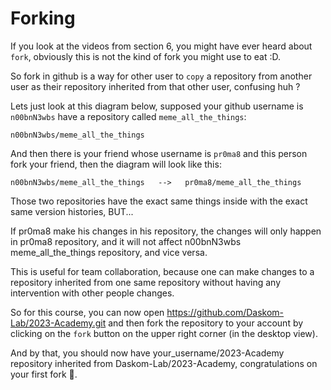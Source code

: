 # Forking
If you look at the videos from section 6, you might have ever heard about `fork`, obviously this is not the kind of fork you might use to eat :D.

So fork in github is a way for other user to `copy` a repository from another user as their repository inherited from that other user, confusing huh ?

Lets just look at this diagram below, supposed your github username is `n00bnN3wbs` have a repository called `meme_all_the_things`:


```
n00bnN3wbs/meme_all_the_things
``` 


And then there is your friend whose username is `pr0ma8` and this person fork your friend, then the diagram will look like this:

```
n00bnN3wbs/meme_all_the_things   -->   pr0ma8/meme_all_the_things 
```

Those two repositories have the exact same things inside with the exact same version histories, BUT...

If pr0ma8 make his changes in his repository, the changes will only happen in pr0ma8 repository, and it will not affect n00bnN3wbs meme_all_the_things repository, and vice versa.

This is useful for team collaboration, because one can make changes to a repository inherited from one same repository without having any intervention with other people changes.

So for this course, you can now open https://github.com/Daskom-Lab/2023-Academy.git and then fork the repository to your account by clicking on the `fork` button on the upper right corner (in the desktop view).

And by that, you should now have your_username/2023-Academy repository inherited from Daskom-Lab/2023-Academy, congratulations on your first fork 🍴.

